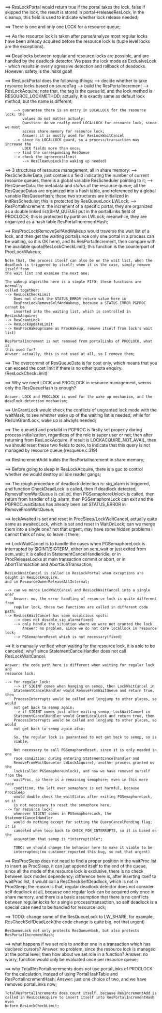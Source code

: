 ==> ResLockPortal would return true if the portal takes the lock, false if
	skipped the lock, the result is stored in portal->releaseResLock, in the
	cleanup, this field is used to indicate whether lock release needed;

==> There is one and only one LOCK for a resource queue;

==> As the resource lock is taken after parse/analyze most regular locks have
	been already acquired before the resource lock is (tuple level locks are the
	exceptions).

==> Deadlocks between regular and resource locks are possible, and are handled
	by the deadlock detector. We pass the lock mode as ExclusiveLock - which
	results in overly agressive detection and rollback of deadocks. However, safety
	is the *initial* goal!

==> ResLockPortal does the following things:
	--> decide whether to take resource locks based on sourceTag
	--> build the ResPortalIncrement
	--> ResLockAcquire; note that, the tag is the queue id, and the lock method
		is RESOURCE_LOCKMETHOD; actually, it is exactly same as default lock
		method, but the name is different;

		--> guarantee there is an entry in LOCALLOCK for the resource lock; the
			values do not matter actualy;
			Question: do we really need LOCALLOCK for resource lock, since we must
			access share memory for resource lock;
			Answer: it is mostly used for ResLockWaitCancel
		--> since no LOCALLOCK guard, so a process/transaction may increase the
			LOCK fields more than once;
		--> find the corresponding ResQueue
		--> check the ignorecostlimit
			--> ResCleanUpLock(no waking up needed)



==> 3 structures of resource management, all in share memory:
	--> ResSchedulerData, just contains a field indicating the number of current
		resource queues, there is a global variable ResScheduler pointing to it;
	--> ResQueueData: the metadata and *status* of the resource queue; all the
		ResQueueDatas are organized into a hash table, and referenced by a
		global variable ResQueueHash; these two structures are initialized in
		InitResScheduler; this is protected by ResQueueLock LWLock;
	--> ResPortalIncrement: the increment of a specific portal, they are
		organized as a double linked list(SHM_QUEUE) put in the portalLinks
		field of PROCLOCK; this is protected by partition LWLock; meanwhile,
		they are organized as a hash table ResPortalIncrementHash;

==> ResProcLockRemoveSelfAndWakeup would traverse the wait list of a lock, and
	then get the waiting portal(since only one portal in a process can be
	waiting, so it is OK here), and its ResPortalIncrement, then compare with
	the available quota(ResLockCheckLimit); this function is the counterpart of
	ProcLockWakeup;

	Note that, the process itself can also be on the wait list, when the
	deadlock is triggered by itself; when it is the case, simply remove itself from
	the wait list and examine the next one;

	The wakeup algorithm here is a simple FIFO; these functions are normally
	called together:
	--> ResLockCheckLimit
		Does not check the STATUS_ERROR return value here in
		ResProcLockRemoveSelfAndWakeup, because a STATUS_ERROR PGPROC cannot be
		inserted into the waiting list, which is controlled in ResLockAcquire;
	--> ResGrantLock
	--> ResLockUpdateLimit
	--> ResProcWakeup(same as ProcWakeup, remove itself from lock's wait list)

	ResPortalIncrement is not removed from portalLinks of PROCLOCK, what is
	this used for?
	Anwser: actually, this is not used at all, so I remove them;

==> The overcommit of ResQueueData is for cost only, which means that you can
	exceed the cost limit if there is no other quota enquiry.(ResLockCheckLimit)

==> Why we need LOCK and PROCLOCK in resource management, seems only the
	ResQueueHash is enough?

	Answer: LOCK and PROCLOCK is used for the wake up mechanism, and the
	deadlock detection mechanism;

==> UnGrantLock would check the conflicts of ungranted lock mode with the
	waitMask, to see whether wake up of the waiting list is needed; while for
	ResUnGrantLock, wake up is alwayls needed;

==> The queueId and portalId in PGPROC is firstly set properly during process
	initialization, regardless of the role is super user or not; then after
	returning from ResLockAcquire, if result is LOCKACQUIRE_NOT_AVAIL, then we
	should reset these two fields to zero, to indicate that this query is not
	managed by resource queue;(resqueue.c:319)

==> ResIncrementAdd builds the ResPortalIncrement in share memory;

==> Before going to sleep in ResLockAcquire, there is a guc to control whether
	we would destroy all idle reader gangs;

==> The rough procedure of deadlock detection is: sig\_alarm is triggered, and
	function CheckDeadLock is called, then if deadlock detected,
	RemoveFromWaitQueue is called, then PGSemaphoreUnlock is called, then return
	from handler of sig_alarm, then PGSemaphoreLock can exit and the
	PGPROC.waitStatus has already been set STATUS_ERROR in RemoveFromWaitQueue;

==> lockAwaited is set and reset in ProcSleep/LockWaitCancel, actually quite same as
	awaitedLock, which is set and reset in WaitOnLock;
	can we merge them into a single one? not that urgent, may have some hidden
	problems I cannot think of now, so leave it there;

==> LockWaitCancel is to handle the cases when PGSemaphoreLock is interrupted by
	SIGINT/SIGTERM, either on sem_wait or just exited from sem_wait; it is
	called in StatementCancelHandler/die, or in ProcReleaseLocks at main
	transaction commit or abort, or in AbortTransaction and AbortSubTransaction;

	ResLockWaitCancel is called in ResLockPortal when exceptions are caught in ResLockAcquire,
	and in ResourceOwnerReleaseAllInternal;

	--> can we merge LockWaitCancel and ResLockWaitCancel into a single one?
		Answer: no, the error handling of resource lock is quite different from
		regular lock, these two functions are called in different code path;
	--> ResLockWaitCancel has some suspicious spots:
		--> does not disable_sig_alarm(fixed)
		--> only handle the situation where we were not granted the lock
			Answer: no problem, since we do not care locallock in resource lock;
		--> PGSemaphoreReset which is not necessary(fixed)

==> It is manually verified when waiting for the resource lock, it is able to be
	canceled; why? since StatementCancelHandler does not call ResLockWaitCancel.

	Answer: the code path here is different when waiting for regular lock and
	resource lock;
	
	--> for regular lock:
		--> if SIGINT comes when hanging on semop, then LockWaitCancel in
		StatementCancelHandler would RemoveFromWaitQueue and return true, then
		ProcessInterrupts would be called and longjump to other places, so would
		not get back to semop again;
		--> if SIGINT comes just after exiting semop, LockWaitCancel in
		StatementCancelHandler would GrantLocalLock and return true, then
		ProcessInterrupts would be called and longjump to other places, so would
		not get back to semop again also;

		So, the regular lock is guaranteed to not get back to semop, so is
		viable;

		Not necessary to call PGSemaphoreReset, since it is only needed in one
		race condition: during entering StatementCancelhandler and
		RemoveFromWaitQueue(or LWLockAcquire), another process granted us the
		lock(called PGSemaphoreUnlock), and now we have removed ourself from the
		waitProc, so there is a remaining semaphore; even in this mere race
		condition, the left over semaphore is not harmful, because ProcSleep
		would double check the waitStatus after exiting PGSemaphoreLock, so it
		is not necessary to reset the semaphore here;
	--> for resource lock:
		whenever SIGINT comes in PGSemaphoreLock, the StatementCancelHandler
		would do nothing except for setting the QueryCancelPending flag; it is
		canceled when loop back to CHECK_FOR_INTERRUPTS, so it is based on the
		assumption that semop is *interruptible*;

		TODO: we should change the behavior here to make it viable to be
		interrupted;(no customer reported this bug, so not that urgent)

==> ResProcSleep does not need to find a proper position in the waitProc list to
	insert as ProcSleep, it can just append itself to the end of the queue,
	since all the mode of the resource lock is exclusive, there is no check
	between lock modes dependency; difference here is, after inserting itself to
	waitProc list, it would call a ResCheckSelfDeadlock, which is not in
	ProcSleep; the reason is that, regular deadlock detector does not consider
	self deadlock at all, because one regular lock can be acquired only once in
	share memory, and there is a basic assumption that there is no conflicts
	between regular locks for a single process/transaction, so self deadlock is
	a special case need to be handled for resource lock;

==> TODO: change some of the ResQueueLock to LW\_SHARE, for example,
	ResCheckSelfDeadLock(the code change is quite big, not that urgent)

	ResQueueLock not only protects ResQueueHash, but also protects
	ResPortalIncrementHash;

==> what happens if we set role to another one in a transaction which has
	declared cursors?
	Answer: no problem, since the resource lock is managed at the portal level;
	then how about we set role in a function?
	Answer: no worry, function would only be evaluated once per resource queue;

==> why TotalResPortalIncrements does not use portalLinks of PROCLOCK for
	the calculation, instead of using PortalHashTable and ResPortalIncrementHash;
	Answer: just one choice of two, and we have removed portalLinks now;

	TotalResPortalIncrements does count itself, because ResIncrementAdd is
	called in ResLockAcquire to insert itself into ResPortalIncrementHash even
	before ResLockCheckLimit;
